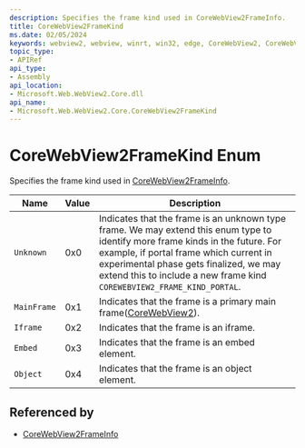 ```yaml
---
description: Specifies the frame kind used in CoreWebView2FrameInfo.
title: CoreWebView2FrameKind
ms.date: 02/05/2024
keywords: webview2, webview, winrt, win32, edge, CoreWebView2, CoreWebView2Controller, browser control, edge html, CoreWebView2FrameKind
topic_type:
- APIRef
api_type:
- Assembly
api_location:
- Microsoft.Web.WebView2.Core.dll
api_name:
- Microsoft.Web.WebView2.Core.CoreWebView2FrameKind
---
```


# CoreWebView2FrameKind Enum

Specifies the frame kind used in [CoreWebView2FrameInfo](corewebview2frameinfo.md).

| Name |  Value | Description |
|--|--|--|
|`Unknown` | 0x0  |  Indicates that the frame is an unknown type frame. We may extend this enum type to identify more frame kinds in the future. For example, if portal frame which current in experimental phase gets finalized, we may extend this to include a new frame kind `COREWEBVIEW2_FRAME_KIND_PORTAL`.|
|`MainFrame` | 0x1  |  Indicates that the frame is a primary main frame([CoreWebView2](corewebview2.md)).|
|`Iframe` | 0x2  |  Indicates that the frame is an iframe.|
|`Embed` | 0x3  |  Indicates that the frame is an <see href="https://developer.mozilla.org/en-US/docs/Web/HTML/Element/embed">embed</see> element.|
|`Object` | 0x4  |  Indicates that the frame is an <see href="https://developer.mozilla.org/en-US/docs/Web/HTML/Element/object">object</see> element.|


## Referenced by

- [CoreWebView2FrameInfo](corewebview2frameinfo.md)
